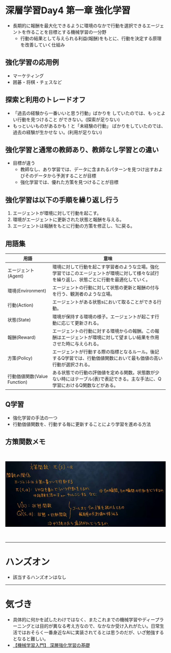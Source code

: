 # 深層学習Day4 第一章 強化学習

- 長期的に報酬を最大化できるように環境のなかで行動を選択できるエージェントを作ることを目標とする機械学習の一分野
    - 行動の結果として与えられる利益(報酬)をもとに、行動を決定する原理を改善していく仕組み

## 強化学習の応用例
- マーケティング
- 囲碁・将棋・チェスなど

## 探索と利用のトレードオフ
- 「過去の経験から一番いいと思う行動」ばかりを していたのでは、もっとよい行動を見つけること ができない。(探索が足りない)
- もっといいものがあるかも！と「未経験の行動」 ばかりをしていたのでは、過去の経験が生かせな い。(利用が足りない) 

## 強化学習と通常の教師あり、教師なし学習との違い
- 目標が違う
    - 教師なし、あり学習では、データに含まれるパターンを見つけ出すおよびそのデータから予測することが目標
    - 強化学習では、優れた方策を見つけることが目標

## 強化学習は以下の手順を繰り返し行う
1. エージェントが環境に対して行動を起こす。
1. 環境がエージェントに更新された状態と報酬を与える。
1. エージェントは報酬をもとに行動の方策を修正し、1に戻る。

## 用語集

|  用語  |  意味  |
| ---- | ---- |
|  エージェント(Agent)  |  環境に対して行動を起こす学習者のような立場。強化学習ではこのエージェントが環境に対して様々な試行を繰り返し、状態ごとに行動を最適化していく。  |
|  環境(Environment)  |  エージェントの行動に対して状態の更新と報酬の付与を行う、観測者のような立場。  |
|  行動(Action)  |  エージェントがある状態sにおいて取ることができる行動。  |
|  状態(State)  |  環境が保持する環境の様子。エージェントが起こす行動に応じて更新される。  |
|  報酬(Reward)  |  エージェントの行動に対する環境からの報酬。この報酬はエージェントが環境に対して望ましい結果を作用させた時に与えられる。  |
|  方策(Policy)  |  エージェントが行動する際の指標となるルール。後記するQ学習では、行動価値関数において最も価値の高い行動が選択される。  |
|  行動価値関数(Value Function)  |  ある状態での行動の評価値を定める関数。状態数が少ない時にはテーブル(表)で表記できる。主な手法に、Q学習におけるQ関数などがある。  |

## Q学習
- 強化学習の手法の一つ
- 行動価値関数を、行動する毎に更新することにより学習を進める方法

## 方策関数メモ

<br>

![s1_hosaku.jpg](img/s1_hosaku.jpg)

<br>

---

# ハンズオン

- 該当するハンズオンはなし

---

# 気づき
- 具体的に何かを試したわけではなく、またこれまでの機械学習やディープラーニングとは目的が異なる考え方なので、なかなか受け入れがたい。日常生活ではおそらく一番身近なAIに実装されてるとは思うのだが、いざ勉強するとなると難しい。
- [【機械学習入門】 深層強化学習の基礎](https://avinton.com/blog/2017/10/basic-deep-reinforcement-learning/)
